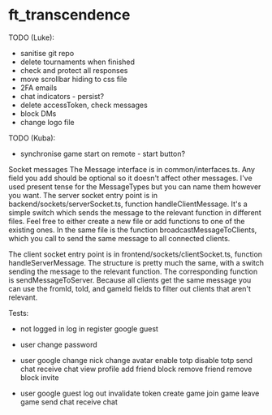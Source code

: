 # ft_transcendence

TODO (Luke):
- sanitise git repo
- delete tournaments when finished
- check and protect all responses
- move scrollbar hiding to css file
- 2FA emails
- chat indicators - persist?
- delete accessToken, check messages
- block DMs
- change logo file

TODO (Kuba):
- synchronise game start on remote - start button?

Socket messages
The Message interface is in common/interfaces.ts. Any field you add should be optional so it doesn't affect other messages. I've used present tense for the MessageTypes but you can name them however you want.
The server socket entry point is in backend/sockets/serverSocket.ts, function handleClientMessage. It's a simple switch which sends the message to the relevant function in different files. Feel free to either create a new file or add functions to one of the existing ones. In the same file is the function broadcastMessageToClients, which you call to send the same message to all connected clients.

The client socket entry point is in frontend/sockets/clientSocket.ts, function handleServerMessage. The structure is pretty much the same, with a switch sending the message to the relevant function. The corresponding function is sendMessageToServer. Because all clients get the same message you can use the fromId, toId, and gameId fields to filter out clients that aren't relevant.



Tests:
- not logged in
	log in
	register
	google
	guest

- user
	change password

- user
  google
	change nick
	change avatar
	enable totp
	disable totp
	send chat
	receive chat
	view profile
	add friend
	block
	remove friend
	remove block
	invite

- user
  google
  guest
	log out
	invalidate token
	create game
	join game
	leave game
	send chat
	receive chat
